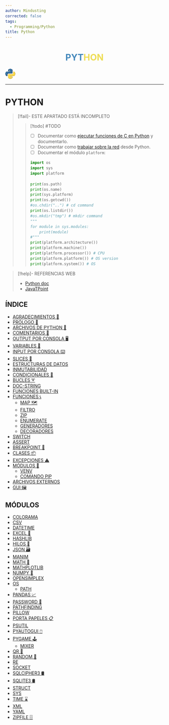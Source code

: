 ```yaml
---
author: Mindusting
corrected: false
tags:
  - Programming/Python
title: Python
---
```


<h1 align="center">
<span style="color:#48b;">PYT</span><span style="color:#ed5;">HON</span>
</h1>

![#logo](../../img/py_logo.png)

---

# PYTHON

> [!fail]- ESTE APARTADO ESTÁ INCOMPLETO
> > [!todo] #TODO
> > - [ ] Documentar como [ejecutar funciones de C en Python](https://stackoverflow.com/questions/16647186/calling-c-functions-in-python) y documentarlo.
> > - [ ] Documentar como [trabajar sobre la red](https://youtu.be/DFTwB2nAexs) desde Python.
> > - [ ] Documentar el módulo `platform`:
> > ```python
> > import os
> > import sys
> > import platform
> > 
> > print(os.path)
> > print(os.name)
> > print(sys.platform)
> > print(os.getcwd())
> > #os.chdir("..") # cd command
> > print(os.listdir())
> > #os.mkdir("tmp") # mkdir command
> > """
> > for module in sys.modules:
> >     print(module)
> > #"""
> > print(platform.architecture())
> > print(platform.machine())
> > print(platform.processor()) # CPU
> > print(platform.platform()) # OS version
> > print(platform.system()) # OS
> > ```

> [!help]- REFERENCIAS WEB
> - [Python doc](https://docs.python.org/es/3/)
> - [JavaTPoint](https://www.tpointtech.com/python-tutorial)

## ÍNDICE

- [AGRADECIMIENTOS 🎉](py_thanks_to.md)
- [PRÓLOGO 🧭](py_prologue.md)
- [ARCHIVOS DE PYTHON 📄](py_files.md)
- [COMENTARIOS 💬](py_comments.md)
- [OUTPUT POR CONSOLA 🖥️](py_print.md)
- [VARIABLES 💾](py_variable.md)
- [INPUT POR CONSOLA ⌨️](py_input.md)
- [SLICES 📏](py_slice.md)
- [ESTRUCTURAS DE DATOS](py_data_structure.md)
- [INMUTABILIDAD](py_inmutable.md)
- [CONDICIONALES 🚦](py_conditionals.md)
- [BUCLES ➰](py_loop.md)
- [DOC-STRING](py_docstring.md)
- [FUNCIONES BUILT-IN](py_builtin_funcs.md)
- [FUNCIONES 📞](py_func.md)
    - [MAP 🗺](py_map.md)
    - [FILTRO](py_filter.md)
    - [ZIP](py_zip.md)
    - [ENUMERATE](py_enumerate.md)
    - [GENERADORES](py_gens.md)
    - [DECORADORES](py_decorators.md)
- [SWITCH](py_switch.md)
- [ASSERT](py_assert.md)
- [BREAKPOINT 🔴](py_breakpoint.md)
- [CLASES 📦](py_class.md)
- [EXCEPCIONES ⚠️](py_exceptions.md)
- [MÓDULOS 🛄](py_module.md)
    - [VENV](py_venv.md)
    - [COMANDO PIP](py_pip.md)
- [ARCHIVOS EXTERNOS](py_open.md)
- [GUI 🖼](py_gui.md)

## MÓDULOS

- [COLORAMA](colorama/py_colorama.md)
- [CSV](csv/py_csv.md)
- [DATETIME](datetime/py_datetime.md)
- [EXCEL 🍫](openpyxl/py_openpyxl.md)
- [HASHLIB](hashlib/py_hashlib.md)
- [HILOS 🧵](threading/py_threading.md)
- [JSON 🗃](py_json.md)
- [MANIM](py_manim.md)
- [MATH 🧮](math/py_math.md)
- [MATHPLOTLIB](py_matplotlib.md)
- [NUMPY 🧮](numpy/py_numpy.md)
- [OPENSIMPLEX](py_opensimplex.md)
- [OS](os/py_os.md)
    - [PATH](os/path/py_os_path.md)
- [PANDAS 📈](py_pandas.md)
- [PASSWORD 🔑](py_getpass.md)
- [PATHFINDING](py_pathfinding.md)
- [PILLOW](py_pillow.md)
- [PORTA PAPELES 📋](py_clipboard.md)
- [PSUTIL](py_psutil.md)
- [PYAUTOGUI 🖱️](py_pyautogui.md)
- [PYGAME 🕹️](pygame/py_pygame.md)
    - [MIXER](pygame/mixer/pg_mixer.md)
- [QR 🔗](py_qr.md)
- [RANDOM 🎲](py_random.md)
- [RE](py_re.md)
- [SOCKET](socket/py_socket.md)
- [SQLCIPHER3 🛢](py_pysqlcipher3.md)
- [SQLITE3 🛢](sqlite3/py_sqlite3.md)
- [STRUCT](struct/py_struct.md)
- [SYS](py_sys.md)
- [TIME ⌛](py_time.md)
- [XML](xml/py_xml.md)
- [YAML](py_yaml.md)
- [ZIPFILE 🗄️](zipfile/py_zipfile.md)
